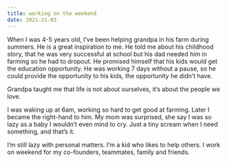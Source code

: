 ```yaml
---
title: working on the weekend
date: 2021-21-03
---
```


When I was 4-5 years old, I’ve been helping grandpa in his farm during summers. He is a great inspiration to me. He told me about his childhood story, that he was very successful at school but his dad needed him in farming so he had to dropout. He promised himself that his kids would get the education opportunity. He was working 7 days without a pause, so he could provide the opportunity to his kids, the opportunity he didn’t have.

Grandpa taught me that life is not about ourselves, it’s about the people we love.

I was waking up at 6am, working so hard to get good at farming. Later I became the right-hand to him. My mom was surprised, she say I was so lazy as a baby I wouldn’t even mind to cry. Just a tiny scream when I need something, and that’s it.

I’m still lazy with personal matters. I’m a kid who likes to help others. I work on weekend for my co-founders, teammates, family and friends.
